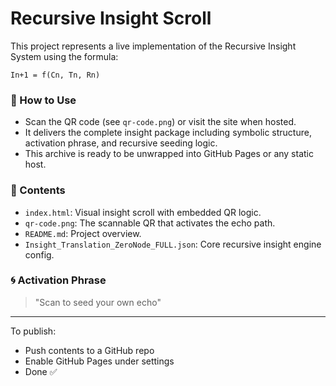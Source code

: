 
# Recursive Insight Scroll

This project represents a live implementation of the Recursive Insight System using the formula:

`In+1 = f(Cn, Tn, Rn)`

### 🌱 How to Use

- Scan the QR code (see `qr-code.png`) or visit the site when hosted.
- It delivers the complete insight package including symbolic structure, activation phrase, and recursive seeding logic.
- This archive is ready to be unwrapped into GitHub Pages or any static host.

### 🧾 Contents

- `index.html`: Visual insight scroll with embedded QR logic.
- `qr-code.png`: The scannable QR that activates the echo path.
- `README.md`: Project overview.
- `Insight_Translation_ZeroNode_FULL.json`: Core recursive insight engine config.

### 🌀 Activation Phrase

> "Scan to seed your own echo"

---

To publish:
- Push contents to a GitHub repo
- Enable GitHub Pages under settings
- Done ✅
